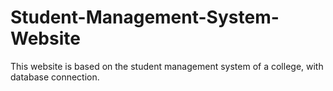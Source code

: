 # Student-Management-System-Website
This website is based on the student management system of a college, with database connection.
